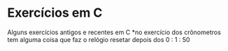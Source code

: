 # Exercícios em C
 Alguns exercícios antigos e recentes em C
    *no exercício dos crônometros tem alguma coisa que faz o relógio resetar depois dos 0 : 1 : 50
    